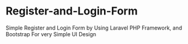 # Register-and-Login-Form
Simple Register and Login Form by Using Laravel PHP Framework, and Bootstrap For very Simple UI Design
